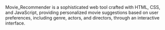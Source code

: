 Movie_Recommender is a sophisticated web tool crafted with HTML, CSS, and JavaScript, providing personalized movie suggestions based on user preferences, including genre, actors, and directors, through an interactive interface.
